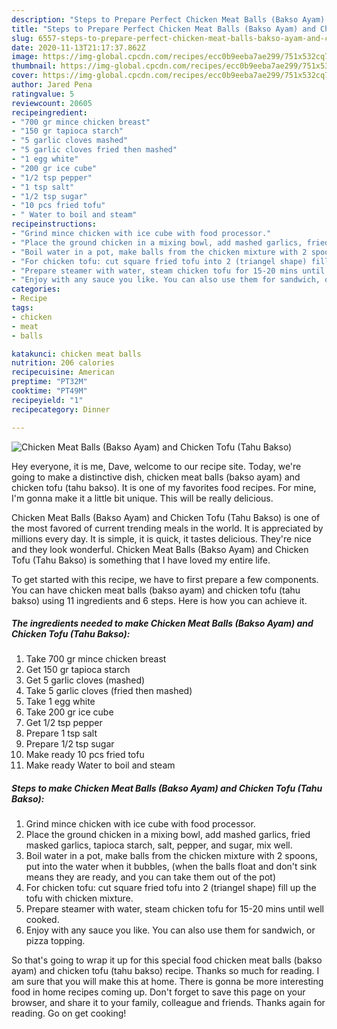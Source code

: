 ```yaml
---
description: "Steps to Prepare Perfect Chicken Meat Balls (Bakso Ayam) and Chicken Tofu (Tahu Bakso)"
title: "Steps to Prepare Perfect Chicken Meat Balls (Bakso Ayam) and Chicken Tofu (Tahu Bakso)"
slug: 6557-steps-to-prepare-perfect-chicken-meat-balls-bakso-ayam-and-chicken-tofu-tahu-bakso
date: 2020-11-13T21:17:37.862Z
image: https://img-global.cpcdn.com/recipes/ecc0b9eeba7ae299/751x532cq70/chicken-meat-balls-bakso-ayam-and-chicken-tofu-tahu-bakso-recipe-main-photo.jpg
thumbnail: https://img-global.cpcdn.com/recipes/ecc0b9eeba7ae299/751x532cq70/chicken-meat-balls-bakso-ayam-and-chicken-tofu-tahu-bakso-recipe-main-photo.jpg
cover: https://img-global.cpcdn.com/recipes/ecc0b9eeba7ae299/751x532cq70/chicken-meat-balls-bakso-ayam-and-chicken-tofu-tahu-bakso-recipe-main-photo.jpg
author: Jared Pena
ratingvalue: 5
reviewcount: 20605
recipeingredient:
- "700 gr mince chicken breast"
- "150 gr tapioca starch"
- "5 garlic cloves mashed"
- "5 garlic cloves fried then mashed"
- "1 egg white"
- "200 gr ice cube"
- "1/2 tsp pepper"
- "1 tsp salt"
- "1/2 tsp sugar"
- "10 pcs fried tofu"
- " Water to boil and steam"
recipeinstructions:
- "Grind mince chicken with ice cube with food processor."
- "Place the ground chicken in a mixing bowl, add mashed garlics, fried masked garlics, tapioca starch, salt, pepper, and sugar, mix well."
- "Boil water in a pot, make balls from the chicken mixture with 2 spoons, put into the water when it bubbles, (when the balls float and don&#39;t sink means they are ready, and you can take them out of the pot)"
- "For chicken tofu: cut square fried tofu into 2 (triangel shape) fill up the tofu with chicken mixture."
- "Prepare steamer with water, steam chicken tofu for 15-20 mins until well cooked."
- "Enjoy with any sauce you like. You can also use them for sandwich, or pizza topping."
categories:
- Recipe
tags:
- chicken
- meat
- balls

katakunci: chicken meat balls 
nutrition: 206 calories
recipecuisine: American
preptime: "PT32M"
cooktime: "PT49M"
recipeyield: "1"
recipecategory: Dinner

---
```



![Chicken Meat Balls (Bakso Ayam) and Chicken Tofu (Tahu Bakso)](https://img-global.cpcdn.com/recipes/ecc0b9eeba7ae299/751x532cq70/chicken-meat-balls-bakso-ayam-and-chicken-tofu-tahu-bakso-recipe-main-photo.jpg)

Hey everyone, it is me, Dave, welcome to our recipe site. Today, we're going to make a distinctive dish, chicken meat balls (bakso ayam) and chicken tofu (tahu bakso). It is one of my favorites food recipes. For mine, I'm gonna make it a little bit unique. This will be really delicious.



Chicken Meat Balls (Bakso Ayam) and Chicken Tofu (Tahu Bakso) is one of the most favored of current trending meals in the world. It is appreciated by millions every day. It is simple, it is quick, it tastes delicious. They're nice and they look wonderful. Chicken Meat Balls (Bakso Ayam) and Chicken Tofu (Tahu Bakso) is something that I have loved my entire life.


To get started with this recipe, we have to first prepare a few components. You can have chicken meat balls (bakso ayam) and chicken tofu (tahu bakso) using 11 ingredients and 6 steps. Here is how you can achieve it.

<!--inarticleads1-->

##### The ingredients needed to make Chicken Meat Balls (Bakso Ayam) and Chicken Tofu (Tahu Bakso):

1. Take 700 gr mince chicken breast
1. Get 150 gr tapioca starch
1. Get 5 garlic cloves (mashed)
1. Take 5 garlic cloves (fried then mashed)
1. Take 1 egg white
1. Take 200 gr ice cube
1. Get 1/2 tsp pepper
1. Prepare 1 tsp salt
1. Prepare 1/2 tsp sugar
1. Make ready 10 pcs fried tofu
1. Make ready  Water to boil and steam




<!--inarticleads2-->

##### Steps to make Chicken Meat Balls (Bakso Ayam) and Chicken Tofu (Tahu Bakso):

1. Grind mince chicken with ice cube with food processor.
1. Place the ground chicken in a mixing bowl, add mashed garlics, fried masked garlics, tapioca starch, salt, pepper, and sugar, mix well.
1. Boil water in a pot, make balls from the chicken mixture with 2 spoons, put into the water when it bubbles, (when the balls float and don&#39;t sink means they are ready, and you can take them out of the pot)
1. For chicken tofu: cut square fried tofu into 2 (triangel shape) fill up the tofu with chicken mixture.
1. Prepare steamer with water, steam chicken tofu for 15-20 mins until well cooked.
1. Enjoy with any sauce you like. You can also use them for sandwich, or pizza topping.




So that's going to wrap it up for this special food chicken meat balls (bakso ayam) and chicken tofu (tahu bakso) recipe. Thanks so much for reading. I am sure that you will make this at home. There is gonna be more interesting food in home recipes coming up. Don't forget to save this page on your browser, and share it to your family, colleague and friends. Thanks again for reading. Go on get cooking!
